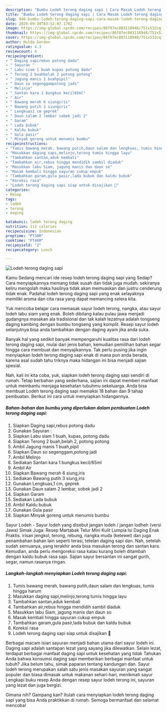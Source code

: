 ```yaml
---
description: "Bumbu Lodeh terong daging sapi | Cara Masak Lodeh terong daging sapi Yang Enak Dan Mudah"
title: "Bumbu Lodeh terong daging sapi | Cara Masak Lodeh terong daging sapi Yang Enak Dan Mudah"
slug: 946-bumbu-lodeh-terong-daging-sapi-cara-masak-lodeh-terong-daging-sapi-yang-enak-dan-mudah
date: 2020-09-30T03:52:07.170Z
image: https://img-global.cpcdn.com/recipes/86f07ec803118948/751x532cq70/lodeh-terong-daging-sapi-foto-resep-utama.jpg
thumbnail: https://img-global.cpcdn.com/recipes/86f07ec803118948/751x532cq70/lodeh-terong-daging-sapi-foto-resep-utama.jpg
cover: https://img-global.cpcdn.com/recipes/86f07ec803118948/751x532cq70/lodeh-terong-daging-sapi-foto-resep-utama.jpg
author: Hulda Gordon
ratingvalue: 4.3
reviewcount: 4
recipeingredient:
- " Daging sapirebus potong dadu"
- " Sayuran "
- " Labu siam 1 buah kupas potong dadu"
- " Terong 2 buahbelah 2 potong potong"
- " Jagung manis 1 buahpipil"
- " Daun so segenggampotong jadi"
- " Melinjo"
- " Santan kara 1 bungkus kecil65ml"
- " Air"
- " Bawang merah 6 siungiris"
- " Bawang putih 3 siungiris"
- " Lengkuas1 cm geprek"
- " Daun salam 2 lembar sobek jadi 2"
- " Garam"
- " Lada bubuk"
- " Kaldu bubuk"
- " Gula pasir"
- " Minyak goreng untuk menumis bumbu"
recipeinstructions:
- "Tumis bawang merah, bawang putih,daun salam dan lengkuas, tumis hingga harum"
- "Masukkan daging sapi,melinjo,terong tumis hingga layu"
- "Tambahkan santan,aduk kembali"
- "Tambahkan air,rebus hingga mendidih sambil diaduk"
- "Masukkan labu Siam, jagung manis dan daun so"
- "Masak kembali hingga sayuran cukup empuk"
- "Tambahkan garam,gula pasir,lada bubuk dan kaldu bubuk"
- "Koreksi rasa"
- "Lodeh terong daging sapi siap untuk disajikan 🤗"
categories:
- Resep
tags:
- lodeh
- terong
- daging

katakunci: lodeh terong daging 
nutrition: 113 calories
recipecuisine: Indonesian
preptime: "PT30M"
cooktime: "PT46M"
recipeyield: "2"
recipecategory: Lunch

---
```



![Lodeh terong daging sapi](https://img-global.cpcdn.com/recipes/86f07ec803118948/751x532cq70/lodeh-terong-daging-sapi-foto-resep-utama.jpg)

Kamu Sedang mencari ide resep lodeh terong daging sapi yang Sedap? Cara menyiapkannya memang tidak susah dan tidak juga mudah. sekiranya keliru mengolah maka hasilnya tidak akan memuaskan dan justru cenderung tidak enak. Padahal lodeh terong daging sapi yang enak selayaknya memiliki aroma dan cita rasa yang dapat memancing selera kita.

Yuk mencoba belajar cara memasak sayur lodeh terong, nangka, atau sayur lodeh labu siam yang enak. Boleh dibilang kalau pulau jawa menjadi gudangnya masakan ala tradisional dan tak kalah lezatnya adalah tongseng daging kambing dengan bumbu tongseng yang komplit. Resep sayur lodeh selanjutnya bisa anda tambahkan dengan daging ayam jika anda suka.

Banyak hal yang sedikit banyak mempengaruhi kualitas rasa dari lodeh terong daging sapi, mulai dari jenis bahan, kemudian pemilihan bahan segar hingga cara membuat dan menyajikannya. Tak perlu pusing jika ingin menyiapkan lodeh terong daging sapi enak di mana pun anda berada, karena asal sudah tahu triknya maka hidangan ini bisa menjadi sajian spesial.


Nah, kali ini kita coba, yuk, siapkan lodeh terong daging sapi sendiri di rumah. Tetap berbahan yang sederhana, sajian ini dapat memberi manfaat untuk membantu menjaga kesehatan tubuhmu sekeluarga. Anda bisa membuat Lodeh terong daging sapi memakai 18 bahan dan 9 tahap pembuatan. Berikut ini cara untuk menyiapkan hidangannya.

<!--inarticleads1-->

##### Bahan-bahan dan bumbu yang diperlukan dalam pembuatan Lodeh terong daging sapi:

1. Siapkan  Daging sapi,rebus potong dadu
1. Gunakan  Sayuran :
1. Siapkan  Labu siam 1 buah, kupas, potong dadu
1. Siapkan  Terong 2 buah,belah 2, potong potong
1. Ambil  Jagung manis 1 buah,pipil
1. Siapkan  Daun so segenggam,potong jadi
1. Ambil  Melinjo
1. Sediakan  Santan kara 1 bungkus kecil/65ml
1. Ambil  Air
1. Siapkan  Bawang merah 6 siung,iris
1. Sediakan  Bawang putih 3 siung,iris
1. Gunakan  Lengkuas,1 cm, geprek
1. Gunakan  Daun salam 2 lembar, sobek jadi 2
1. Siapkan  Garam
1. Sediakan  Lada bubuk
1. Ambil  Kaldu bubuk
1. Gunakan  Gula pasir
1. Siapkan  Minyak goreng untuk menumis bumbu


Sayur Lodeh - Sayur lodeh yang disebut jangan lodeh / jangan lodheh (versi Jawa) Simak Juga: Resep Martabak Telur Mini Kulit Lumpia Isi Daging Enak Praktis. irisan jengkol, terong, rebung, nangka muda (ketewel) dan juga penambahan bahan lain seperti terasi, tetelan daging sapi dan. Nah, setelah sudah semuanya, yang terakhir anda bisa masukan terong dan santan kara. Kemudian, anda perlu mengoreksi rasa kalau kurang boleh ditambah dengan kaldu bubuk rasa sapi. Sajian sayur bersantan ini sangat gurih, segar, namun rasanya ringan. 

<!--inarticleads2-->

##### Langkah-langkah menyiapkan Lodeh terong daging sapi:

1. Tumis bawang merah, bawang putih,daun salam dan lengkuas, tumis hingga harum
1. Masukkan daging sapi,melinjo,terong tumis hingga layu
1. Tambahkan santan,aduk kembali
1. Tambahkan air,rebus hingga mendidih sambil diaduk
1. Masukkan labu Siam, jagung manis dan daun so
1. Masak kembali hingga sayuran cukup empuk
1. Tambahkan garam,gula pasir,lada bubuk dan kaldu bubuk
1. Koreksi rasa
1. Lodeh terong daging sapi siap untuk disajikan 🤗


Berbagai macam isian sayuran menjadi bahan utama dari sayur lodeh ini. Daging sapi adalah santapan lezat yang sayang jika dilewatkan. Selain lezat, terdapat berbagai manfaat daging sapi untuk kesehatan yang tidak Tahukan Anda bahwa konsumsi daging sapi memberikan berbagai manfaat untuk tubuh? Jika belum tahu, simak paparan tentang kandungan dan. Sayur lodeh terong merupakan salah satu jenis masakan sayuran yang sangat populer dan biasa dimasak untuk makanan sehari-hari, menikmati sayur Lengkapi buku resep Anda dengan resep sayur lodeh terong ini, sayuran yang lezat dan juga bergizi. 

Gimana nih? Gampang kan? Itulah cara menyiapkan lodeh terong daging sapi yang bisa Anda praktikkan di rumah. Semoga bermanfaat dan selamat mencoba!
